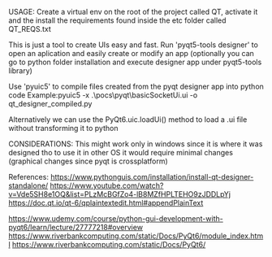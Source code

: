 USAGE:
Create a virtual env on the root of the project called QT, activate it and the install the requirements found
inside the etc folder called QT_REQS.txt

This is just a tool to create UIs easy and fast.
Run 'pyqt5-tools designer' to open an aplication and easily create or modify an app (optionally you can go to python folder installation
and execute designer app under pyqt5-tools library)

Use 'pyuic5' to compile files created from the pyqt designer app into python code
Example:pyuic5 -x .\pocs\pyqt\basicSocketUi.ui -o qt_designer_compiled.py

Alternatively we can use the PyQt6.uic.loadUi() method to load a .ui file without transforming it to python

CONSIDERATIONS:
This might work only in windows since it is where it was designed tho to use it in other OS it would require minimal
changes (graphical changes since pyqt is crossplatform)

References:
https://www.pythonguis.com/installation/install-qt-designer-standalone/
https://www.youtube.com/watch?v=Vde5SH8e1OQ&list=PLzMcBGfZo4-lB8MZfHPLTEHO9zJDDLpYj
https://doc.qt.io/qt-6/qplaintextedit.html#appendPlainText

https://www.udemy.com/course/python-gui-development-with-pyqt6/learn/lecture/27777218#overview
https://www.riverbankcomputing.com/static/Docs/PyQt6/module_index.html
https://www.riverbankcomputing.com/static/Docs/PyQt6/